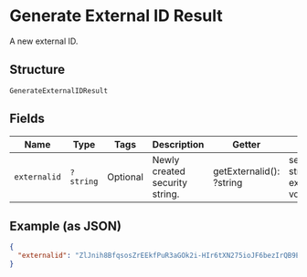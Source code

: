 
# Generate External ID Result

A new external ID.

## Structure

`GenerateExternalIDResult`

## Fields

| Name | Type | Tags | Description | Getter | Setter |
|  --- | --- | --- | --- | --- | --- |
| `externalid` | `?string` | Optional | Newly created security string. | getExternalid(): ?string | setExternalid(?string externalid): void |

## Example (as JSON)

```json
{
  "externalid": "ZlJnih8BfqsosZrEEkfPuR3aGOk2i-HIr6tXN275ioJF6bezIrQB9EbzpTRep8J7RmV7QH=="
}
```

